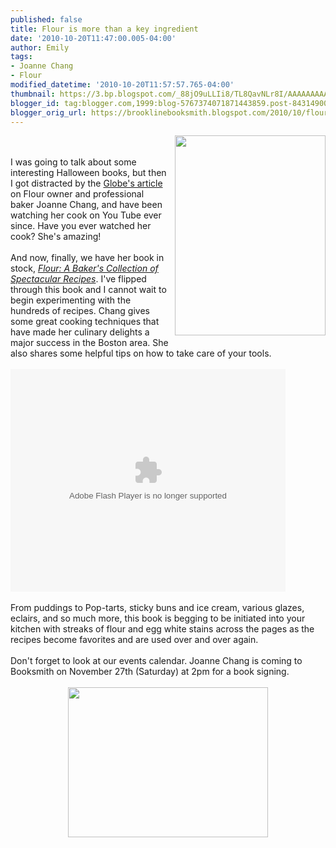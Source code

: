 ```yaml
---
published: false
title: Flour is more than a key ingredient
date: '2010-10-20T11:47:00.005-04:00'
author: Emily
tags:
- Joanne Chang
- Flour
modified_datetime: '2010-10-20T11:57:57.765-04:00'
thumbnail: https://3.bp.blogspot.com/_88jO9uLLIi8/TL8QavNLr8I/AAAAAAAAALE/XJkRZMHJgwA/s72-c/9780811869447_large.jpg
blogger_id: tag:blogger.com,1999:blog-5767374071871443859.post-8431490049397601826
blogger_orig_url: https://brooklinebooksmith.blogspot.com/2010/10/flour-is-more-than-key-ingredient.html
---
```


<a onblur="try {parent.deselectBloggerImageGracefully();} catch(e) {}" href="https://3.bp.blogspot.com/_88jO9uLLIi8/TL8QavNLr8I/AAAAAAAAALE/XJkRZMHJgwA/s1600/9780811869447_large.jpg"><img style="margin: 0pt 0pt 10px 10px; float: right; cursor: pointer; width: 241px; height: 320px;" src="https://3.bp.blogspot.com/_88jO9uLLIi8/TL8QavNLr8I/AAAAAAAAALE/XJkRZMHJgwA/s320/9780811869447_large.jpg" alt="" id="BLOGGER_PHOTO_ID_5530156918968659906" border="0" /></a><br /><br />I was going to talk about some interesting Halloween books, but then I got distracted by the <a href="https://www.boston.com/lifestyle/food/articles/2010/10/20/joanne_chang_spins_pantry_staples_into_rich_desserts_complete_with_crispy_magic_frosting/">Globe's article</a> on Flour owner and professional baker Joanne Chang, and have been watching her cook on You Tube ever since.  Have you ever watched her cook?  She's amazing!<br /><br />And now, finally, we have her book in stock, <span style="font-style: italic;"><a href="https://www.brooklinebooksmith-shop.com/book/9780811869447">Flour: A Baker's Collection of Spectacular Recipes</a></span>.  I've flipped through this book and I cannot wait to begin experimenting with the hundreds of recipes.  Chang gives some great cooking techniques that have made her culinary delights a major success in the Boston area.  She also shares some helpful tips on how to take care of your tools.<br /><br /><object id="flashObj" classid="clsid:D27CDB6E-AE6D-11cf-96B8-444553540000" codebase="https://download.macromedia.com/pub/shockwave/cabs/flash/swflash.cab#version=9,0,47,0" height="356" width="440"><param name="movie" value="https://c.brightcove.com/services/viewer/federated_f9?isVid=1&amp;isUI=1"><param name="bgcolor" value="#FFFFFF"><param name="flashVars" value="videoId=641850351001&amp;playerID=16977198001&amp;playerKey=AQ%2E%2E,AAAAAA6piHY%2E,DqRT40XOAr8wI0s0AlLx8-XNKKxaCNBM&amp;domain=embed&amp;dynamicStreaming=true"><param name="base" value="https://admin.brightcove.com"><param name="seamlesstabbing" value="false"><param name="allowFullScreen" value="true"><param name="swLiveConnect" value="true"><param name="allowScriptAccess" value="always"><embed src="https://c.brightcove.com/services/viewer/federated_f9?isVid=1&amp;isUI=1" bgcolor="#FFFFFF" flashvars="videoId=641850351001&amp;playerID=16977198001&amp;playerKey=AQ%2E%2E,AAAAAA6piHY%2E,DqRT40XOAr8wI0s0AlLx8-XNKKxaCNBM&amp;domain=embed&amp;dynamicStreaming=true" base="https://admin.brightcove.com" name="flashObj" seamlesstabbing="false" type="application/x-shockwave-flash" allowfullscreen="true" allowscriptaccess="always" swliveconnect="true" pluginspage="https://www.macromedia.com/shockwave/download/index.cgi?P1_Prod_Version=ShockwaveFlash" height="356" width="440"></embed></object><br /><br />From puddings to Pop-tarts, sticky buns and ice cream, various glazes, eclairs, and so much more, this book is begging to be initiated into your kitchen with streaks of flour and egg white stains across the pages as the recipes become favorites and are used over and over again.<br /><br />Don't forget to look at our events calendar.  Joanne Chang is coming to Booksmith on November 27th (Saturday) at 2pm for a book signing.<br /><br /><a onblur="try {parent.deselectBloggerImageGracefully();} catch(e) {}" href="https://2.bp.blogspot.com/_88jO9uLLIi8/TL8PGSgzVTI/AAAAAAAAAK0/kcdbyOvI4q0/s1600/DSC02871.JPG"><img style="margin: 0px auto 10px; display: block; text-align: center; cursor: pointer; width: 320px; height: 240px;" src="https://2.bp.blogspot.com/_88jO9uLLIi8/TL8PGSgzVTI/AAAAAAAAAK0/kcdbyOvI4q0/s320/DSC02871.JPG" alt="" id="BLOGGER_PHOTO_ID_5530155468157310258" border="0" /></a>
